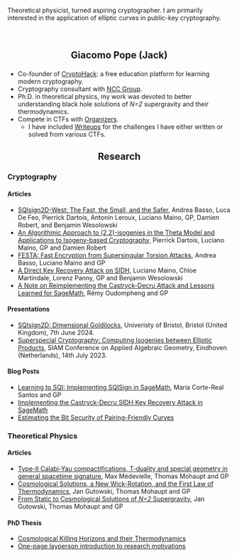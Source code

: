 <span class="tag-line">Theoretical physicist, turned aspiring cryptographer. I am primarily interested in the application of elliptic curves in public-key cryptography.</span>


<h2 style="text-align: center; margin: 3em 0 1em;">
Giacomo Pope (Jack)
</h2>


- Co-founder of [CryptoHack](https://cryptohack.org): a free education platform for learning modern cryptography.
- Cryptography consultant with [NCC Group](https://cryptoservices.github.io/about/).
- Ph.D. in theoretical physics, my work was devoted to better understanding black hole solutions of *N=2* supergravity and their thermodynamics.
- Compete in CTFs with [Organizers](https://ctftime.org/team/42934).
    - I have included [Writeups](/writeups) for the challenges I have either written or solved from various CTFs.


<h2 style="text-align: center; margin-top: 3em 0 1em;">
Research
</h2>

### Cryptography

#### Articles

- [SQIsign2D-West: The Fast, the Small, and the Safer](https://eprint.iacr.org/2024/760), Andrea Basso, Luca De Feo, Pierrick Dartois, Antonin Leroux, Luciano Maino, GP, Damien Robert, and Benjamin Wesolowski
- [An Algorithmic Approach to (2,2)-isogenies in the Theta Model and Applications to Isogeny-based Cryptography](https://eprint.iacr.org/2023/1747), Pierrick Dartois, Luciano Maino, GP and Damien Robert
- [FESTA: Fast Encryption from Supersingular Torsion Attacks](https://eprint.iacr.org/2023/660), Andrea Basso, Luciano Maino and GP
- [A Direct Key Recovery Attack on SIDH](https://eprint.iacr.org/2023/640), Luciano Maino, Chloe Martindale, Lorenz Panny, GP and Benjamin Wesolowski
- [A Note on Reimplementing the Castryck-Decru Attack and Lessons Learned for SageMath](https://eprint.iacr.org/2022/1283), Rémy Oudompheng and GP

#### Presentations

- [SQIsign2D: Dimensional Goldilocks](/talks/BRIS-SEM-07-06-2024.pdf), Univeristy of Bristol, Bristol (United Kingdom), 7th June 2024.
- [Superspecial Cryptography: Computing Isogenies between Elliptic Products](/talks/SIAM-AG-14-07-2023.pdf), SIAM Conference on Applied Algebraic Geometry, Eindhoven (Netherlands), 14th July 2023.

#### Blog Posts

- [Learning to SQI: Implementing SQISign in SageMath](https://learningtosqi.github.io), Maria Corte-Real Santos and GP
- [Implementing the Castryck-Decru SIDH Key Recovery Attack in SageMath](https://research.nccgroup.com/2022/08/08/implementing-the-castryck-decru-sidh-key-recovery-attack-in-sagemath/)
- [Estimating the Bit Security of Pairing-Friendly Curves](https://research.nccgroup.com/2022/03/02/estimating-the-bit-security-of-pairing-friendly-curves/)

### Theoretical Physics

#### Articles
- [Type-II Calabi-Yau compactifications, T-duality and special geometry in general spacetime signature](https://arxiv.org/pdf/2111.09017.pdf), Max Médevielle, Thomas Mohaupt and GP
- [Cosmological Solutions, a New Wick-Rotation, and the First Law of Thermodynamics](https://arxiv.org/pdf/2008.06929.pdf), Jan Gutowski, Thomas Mohaupt and GP
- [From Static to Cosmological Solutions of *N=2* Supergravity](https://arxiv.org/pdf/1905.09167.pdf), Jan Gutowski, Thomas Mohaupt and GP

#### PhD Thesis 
- [Cosmological Killing Horizons and their Thermodynamics](/thesis.pdf)
- [One-page layperson introduction to research motivations](/layperson.pdf)


